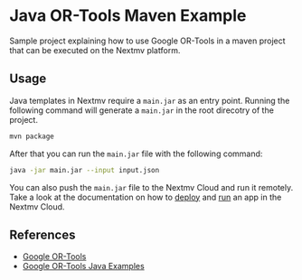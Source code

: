 # Java OR-Tools Maven Example

Sample project explaining how to use Google OR-Tools in a maven project that can
be executed on the Nextmv platform.

## Usage

Java templates in Nextmv require a `main.jar` as an entry point. Running the
following command will generate a `main.jar` in the root direcotry of the
project.

```bash
mvn package
```

After that you can run the `main.jar` file with the following command:

```bash
java -jar main.jar --input input.json
```

You can also push the `main.jar` file to the Nextmv Cloud and run it remotely.
Take a look at the documentation on how to
[deploy](https://www.nextmv.io/docs/platform/deploy-app/custom-apps) and
[run](https://www.nextmv.io/docs/platform/run-app-remotely/nextmv-cli) an app in
the Nextmv Cloud.

## References

- [Google OR-Tools](https://github.com/or-tools/or-tools)
- [Google OR-Tools Java Examples](https://github.com/or-tools/java_or-tools)
